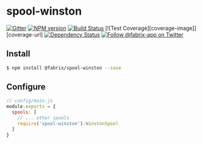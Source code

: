# spool-winston

[![Gitter][gitter-image]][gitter-url]
[![NPM version][npm-image]][npm-url]
[![Build Status][ci-image]][ci-url]
[![Test Coverage][coverage-image]][coverage-url]
[![Dependency Status][daviddm-image]][daviddm-url]
[![Follow @fabrix-app on Twitter][twitter-image]][twitter-url]


## Install

```sh
$ npm install @fabrix/spool-winston --save
```

## Configure

```js
// config/main.js
module.exports = {
  spools: [
    // ... other spools
    require('spool-winston').WinstonSpool
  ]
}
```

[npm-image]: https://img.shields.io/npm/v/@fabrix/spool-winston.svg?style=flat-square
[npm-url]: https://npmjs.org/package/@fabrix/spool-winston
[ci-image]: https://img.shields.io/circleci/project/github/fabrix-app/spool-winston/master.svg
[ci-url]: https://circleci.com/gh/fabrix-app/spool-winston/tree/master
[daviddm-image]: http://img.shields.io/david/fabrix-app/spool-winston.svg?style=flat-square
[daviddm-url]: https://david-dm.org/fabrix-app/spool-winston
[codeclimate-image]: https://img.shields.io/codeclimate/github/fabrix-app/spool-winston.svg?style=flat-square
[codeclimate-url]: https://codeclimate.com/github/fabrix-app/spool-winston
[gitter-image]: http://img.shields.io/badge/+%20GITTER-JOIN%20CHAT%20%E2%86%92-1DCE73.svg?style=flat-square
[gitter-url]: https://gitter.im/fabrix-app/fabrix
[twitter-image]: https://img.shields.io/twitter/follow/fabrix-app.svg?style=social
[twitter-url]: https://twitter.com/fabrix-app

